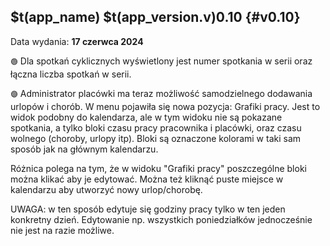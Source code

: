 ## $t(app_name) $t(app_version.v)0.10 {#v0.10}

Data wydania: **17 czerwca 2024**

`🟢` Dla spotkań cyklicznych wyświetlony jest numer spotkania w serii oraz łączna liczba spotkań w serii.

`🟣` Administrator placówki ma teraz możliwość samodzielnego dodawania urlopów i chorób. W menu pojawiła
się nowa pozycja: Grafiki pracy. Jest to widok podobny do kalendarza, ale w tym widoku nie są pokazane spotkania,
a tylko bloki czasu pracy pracownika i placówki, oraz czasu wolnego (choroby, urlopy itp).
Bloki są oznaczone kolorami w taki sam sposób jak na głównym kalendarzu.

Różnica polega na tym, że w widoku "Grafiki pracy" poszczególne bloki można klikać aby je edytować.
Można też kliknąć puste miejsce w kalendarzu aby utworzyć nowy urlop/chorobę.

UWAGA: w ten sposób edytuje się godziny pracy tylko w ten jeden konkretny dzień. Edytowanie np.
wszystkich poniedziałków jednocześnie nie jest na razie możliwe.
